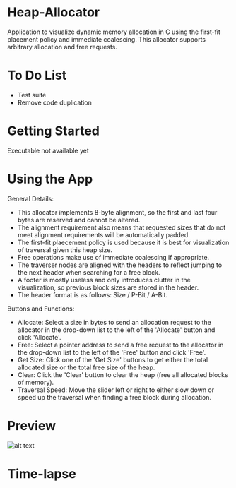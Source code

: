 # Heap-Allocator
Application to visualize dynamic memory allocation in C using the first-fit placement policy and immediate coalescing. This allocator supports arbitrary allocation and free requests. 

# To Do List
- Test suite
- Remove code duplication

# Getting Started
Executable not available yet

# Using the App
General Details:
- This allocator implements 8-byte alignment, so the first and last four bytes are reserved and cannot be altered.
- The alignment requirement also means that requested sizes that do not meet alignment requirements will be automatically padded.
- The first-fit plaecement policy is used because it is best for visualization of traversal given this heap size.
- Free operations make use of immediate coalescing if appropriate.
- The traverser nodes are aligned with the headers to reflect jumping to the next header when searching for a free block.
- A footer is mostly useless and only introduces clutter in the visualization, so previous block sizes are stored in the header. 
- The header format is as follows: Size / P-Bit / A-Bit.

Buttons and Functions:
- Allocate: Select a size in bytes to send an allocation request to the allocator in the drop-down list to the left of the 'Allocate' button and click 'Allocate'.
- Free: Select a pointer address to send a free request to the allocator in the drop-down list to the left of the 'Free' button and click 'Free'.
- Get Size: Click one of the 'Get Size' buttons to get either the total allocated size or the total free size of the heap.
- Clear: Click the 'Clear' button to clear the heap (free all allocated blocks of memory).
- Traversal Speed: Move the slider left or right to either slow down or speed up the traversal when finding a free block during allocation.

# Preview
![alt text](https://i.gyazo.com/91bf26a535459b7e022be466b16b7840.png)

# Time-lapse
